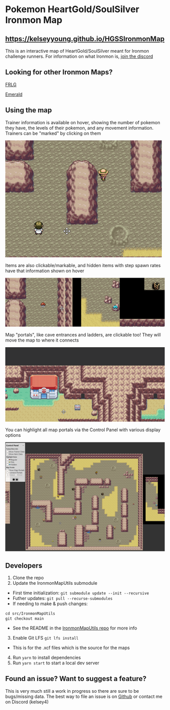 # Pokemon HeartGold/SoulSilver Ironmon Map

## https://kelseyyoung.github.io/HGSSIronmonMap

This is an interactive map of HeartGold/SoulSilver meant for Ironmon challenge runners. For information on what Ironmon is, [join the discord](https://discord.gg/QEEsmNUX)

## Looking for other Ironmon Maps?

[FRLG](https://kelseyyoung.github.io/FRLGIronmonMap)

[Emerald](https://kelseyyoung.github.io/EmeraldIronmonMap)

## Using the map

Trainer information is available on hover, showing the number of pokemon they have, the levels of their pokemon, and any movement information. Trainers can be "marked" by clicking on them

![Trainer Demo](./src/assets/demoGifs/TrainerDemo.gif)

Items are also clickable/markable, and hidden items with step spawn rates have that information shown on hover

![Item Demo](./src/assets/demoGifs/ItemDemo.gif)

Map "portals", like cave entrances and ladders, are clickable too! They will move the map to where it connects

![Map Portal Click Demo](./src/assets/demoGifs/PortalClickDemo.gif)

You can highlight all map portals via the Control Panel with various display options

![Portal Controls Demo](./src/assets/demoGifs/MapPortalsDemo.gif)

## Developers

1. Clone the repo
2. Update the IronmonMapUtils submodule

- First time initialization: `git submodule update --init --recursive`
- Futher updates: `git pull --recurse-submodules`
- If needing to make & push changes:

```
cd src/IronmonMapUtils
git checkout main
```

- See the README in the [IronmonMapUtils repo](https://github.com/kelseyyoung/IronmonMapUtils) for more info

3. Enable Git LFS `git lfs install`

- This is for the .xcf files which is the source for the maps

4. Run `yarn` to install dependencies
5. Run `yarn start` to start a local dev server

## Found an issue? Want to suggest a feature?

This is very much still a work in progress so there are sure to be bugs/missing data. The best way to file an issue is on [Github](https://github.com/kelseyyoung/FRLGIronmonMap/issues) or contact me on Discord (kelsey4)
